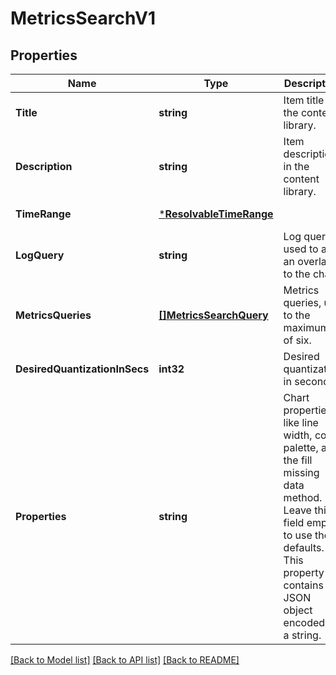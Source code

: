 # MetricsSearchV1

## Properties
Name | Type | Description | Notes
------------ | ------------- | ------------- | -------------
**Title** | **string** | Item title in the content library. | [default to null]
**Description** | **string** | Item description in the content library. | [default to null]
**TimeRange** | [***ResolvableTimeRange**](ResolvableTimeRange.md) |  | [default to null]
**LogQuery** | **string** | Log query used to add an overlay to the chart. | [optional] [default to null]
**MetricsQueries** | [**[]MetricsSearchQuery**](MetricsSearchQuery.md) | Metrics queries, up to the maximum of six. | [default to null]
**DesiredQuantizationInSecs** | **int32** | Desired quantization in seconds. | [optional] [default to 0]
**Properties** | **string** | Chart properties, like line width, color palette, and the fill missing data method. Leave this field empty to use the defaults. This property contains JSON object encoded as a string.  | [optional] [default to null]

[[Back to Model list]](../README.md#documentation-for-models) [[Back to API list]](../README.md#documentation-for-api-endpoints) [[Back to README]](../README.md)

